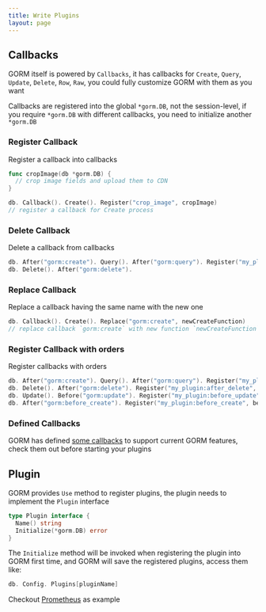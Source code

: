 ```yaml
---
title: Write Plugins
layout: page
---
```


## Callbacks

GORM itself is powered by `Callbacks`, it has callbacks for `Create`, `Query`, `Update`, `Delete`, `Row`, `Raw`, you could fully customize GORM with them as you want

Callbacks are registered into the global `*gorm.DB`, not the session-level, if you require `*gorm.DB` with different callbacks, you need to initialize another `*gorm.DB`

### Register Callback

Register a callback into callbacks

```go
func cropImage(db *gorm.DB) {
  // crop image fields and upload them to CDN
}

db. Callback(). Create(). Register("crop_image", cropImage)
// register a callback for Create process
```

### Delete Callback

Delete a callback from callbacks

```go
db. After("gorm:create"). Query(). After("gorm:query"). Register("my_plugin:after_query", afterQuery)
db. Delete(). After("gorm:delete").
```

### Replace Callback

Replace a callback having the same name with the new one

```go
db. Callback(). Create(). Replace("gorm:create", newCreateFunction)
// replace callback `gorm:create` with new function `newCreateFunction` for Create process
```

### Register Callback with orders

Register callbacks with orders

```go
db. After("gorm:create"). Query(). After("gorm:query"). Register("my_plugin:after_query", afterQuery)
db. Delete(). After("gorm:delete"). Register("my_plugin:after_delete", afterDelete)
db. Update(). Before("gorm:update"). Register("my_plugin:before_update", beforeUpdate)
db. After("gorm:before_create"). Register("my_plugin:before_create", beforeCreate)
```

### Defined Callbacks

GORM has defined [some callbacks](https://github.com/go-gorm/gorm/blob/master/callbacks/callbacks.go) to support current GORM features, check them out before starting your plugins

## Plugin

GORM provides `Use` method to register plugins, the plugin needs to implement the `Plugin` interface

```go
type Plugin interface {
  Name() string
  Initialize(*gorm.DB) error
}
```

The `Initialize` method will be invoked when registering the plugin into GORM first time, and GORM will save the registered plugins, access them like:

```go
db. Config. Plugins[pluginName]
```

Checkout [Prometheus](prometheus.html) as example
